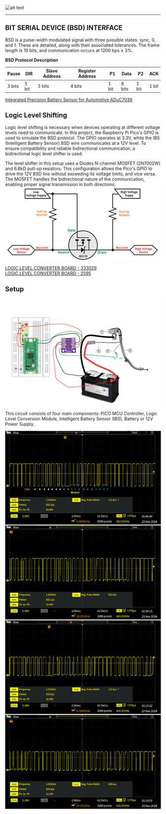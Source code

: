
![alt text][image1]

---

## BIT SERIAL DEVICE (BSD) INTERFACE
BSD is a pulse-width modulated signal with three possible states: sync, 0, and 1. These are detailed, along with their associated tolerances. The frame length is 19 bits, and communication occurs at 1200 bps ± 3%.

**BSD Protocol Description**

| Pause        | DIR | Slave Address|Register Address| P1| Data| P2| ACK|
| ----------- | ----------- | ----------- |----------- |----------- |----------- |----------- |----------- |
| 3 bits    | 1 bit       | 3 bits |  4 bits| 1 bit|  8 bits| 1 bit| 1 bit|

[Integrated Precision Battery Sensor for Automotive ADuC7036](datasheet/ADuC7036.pdf)

[//]: # (Image References)
[image1]: ./images/IBS.png "IBS"
[image2]: ./images/TEK00000.png "14.4V RX High Byte"
[image3]: ./images/TEK00001.PNG "14.4V TX Low Byte"
[image4]: ./images/TEK00002.PNG "12V RX High Byte"
[image5]: ./images/TEK00003.PNG "12V RX Low Byte"
[image6]: ./images/logic-level-shifting-basics.png "Logic Level Shifting"
[image7]: ./images/PICO_PIO_IBS_BSD_SETUP.png "Logic Level Shifting"


## Logic Level Shifting 
Logic level shifting is necessary when devices operating at different voltage levels need to communicate. In this project, the Raspberry Pi Pico's GPIO is used to simulate the BSD protocol. The GPIO operates at 3.3V, while the IBS (Intelligent Battery Sensor) BSD wire communicates at a 12V level. To ensure compatibility and reliable bidirectional communication, a bidirectional logic level shifter is used.

The level shifter in this setup uses a Diodes N-channel MOSFET (2N7002W) and 6.8kΩ pull-up resistors. This configuration allows the Pico's GPIO to drive the 12V BSD line without exceeding its voltage limits, and vice versa. The MOSFET handles the bidirectional nature of the communication, enabling proper signal transmission in both directions.
![alt text][image6]

[LOGIC LEVEL CONVERTER BOARD - 333029](https://www.digikey.com/en/products/detail/soldered-electronics/333029/21720444)  
[LOGIC LEVEL CONVERTER BOARD - 2595](https://www.digikey.com/en/products/detail/pololu-corporation/2595/10450598)

## Setup
![alt text][image7]
This circuit consists of four main components:
PICO MCU Controller, Logic Level Conversion Module, Intelligent Battery Sensor (IBS), Battery or 12V Power Supply.

![alt text][image2]
![alt text][image3]
![alt text][image4]
![alt text][image5]
